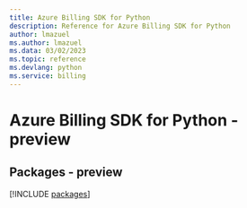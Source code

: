 ```yaml
---
title: Azure Billing SDK for Python
description: Reference for Azure Billing SDK for Python
author: lmazuel
ms.author: lmazuel
ms.data: 03/02/2023
ms.topic: reference
ms.devlang: python
ms.service: billing
---
```

# Azure Billing SDK for Python - preview
## Packages - preview
[!INCLUDE [packages](billing-index.md)]